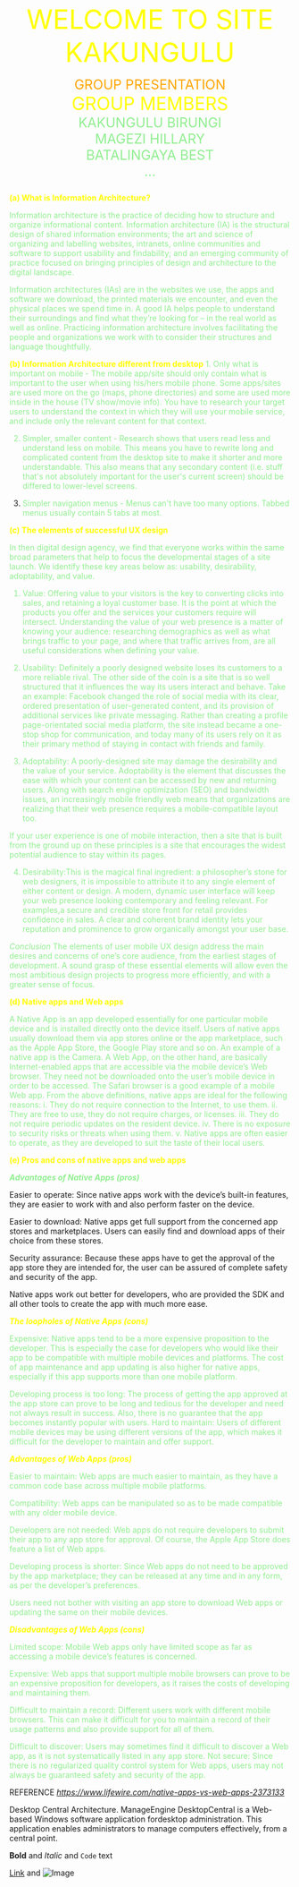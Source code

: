 <font color="yellow" size="30px"><center>WELCOME TO SITE KAKUNGULU</center></font>

<font color="orange" size="5px"><center>GROUP PRESENTATION</center></font>
<font color="yellow" size="6px"><center>GROUP MEMBERS</center></font>
<font color="lightgreen" size="5px"><center>KAKUNGULU BIRUNGI<br>MAGEZI HILLARY<br>BATALINGAYA BEST<br> ...
 </center></font>


**<font color="yellow">(a) What is Information Architecture?</font>**

<font color="lightgreen"> Information architecture is the practice of deciding how to structure and organize informational content.
Information architecture (IA) is the structural design of shared information environments; the art and science of organizing and labelling websites, intranets, online communities and software to support usability and findability; and an emerging community of practice focused on bringing principles of design and architecture to the digital landscape.

Information architectures (IAs) are in the websites we use, the apps and software we download, the printed materials we encounter, and even the physical places we spend time in. 
A good IA helps people to understand their surroundings and find what they’re looking for – in the real world as well as online. Practicing information architecture involves facilitating the people and organizations we work with to consider their structures and language thoughtfully.</font><br>

**<font color="yellow">(b)	Information Architecture different from desktop</font>**
<font color="lightgreen">1.	Only what is important on mobile - The mobile app/site should only contain what is important to the user when using his/hers mobile phone. Some apps/sites are used more on the go (maps, phone directories) and some are used more inside in the house (TV show/movie info). You have to research your target users to understand the context in which they will use your mobile service, and include only the relevant content for that context.
 
2.	Simpler, smaller content - Research shows that users read less and understand less on mobile. This means you have to rewrite long and complicated content from the desktop site to make it shorter and more understandable. This also means that any secondary content (i.e. stuff that's not absolutely important for the user's current screen) should be differed to lower-level screens. 

3.	Simpler navigation menus - Menus can't have too many options. Tabbed menus usually contain 5 tabs at most.</font><br>


**<font color="yellow">(c) The elements of successful UX design</font>**

<font color="lightgreen">In then digital design agency, we find that everyone works within the same broad parameters that help to focus the developmental stages of a site launch. We identify these key areas below as: usability, desirability, adoptability, and value. 
1) Value: Offering value to your visitors is the key to converting clicks into sales, and retaining a loyal customer base. It is the point at which the products you offer and the services your customers require will intersect. 
Understanding the value of your web presence is a matter of knowing your audience: researching demographics as well as what brings traffic to your page, and where that traffic arrives from, are all useful considerations when defining your value.
 
2) Usability: Definitely a poorly designed website loses its customers to a more reliable rival. The other side of the coin is a site that is so well structured that it influences the way its users interact and behave. 
Take an example: Facebook changed the role of social media with its clear, ordered presentation of user-generated content, and its provision of additional services like private messaging. Rather than creating a profile page-orientated social media platform, the site instead became a one-stop shop for communication, and today many of its users rely on it as their primary method of staying in contact with friends and family.

3) Adoptability: A poorly-designed site may damage the desirability and the value of your service.
Adoptability is the element that discusses the ease with which your content can be accessed by new and returning users. Along with search engine optimization (SEO) and bandwidth issues, an increasingly mobile friendly web means that organizations are realizing that their web presence requires a mobile-compatible layout too.

If your user experience is one of mobile interaction, then a site that is built from the ground up on these principles is a site that encourages the widest potential audience to stay within its pages.

4) Desirability:This is the magical final ingredient: a philosopher’s stone for web designers, it is impossible to attribute it to any single element of either content or design. 
A modern, dynamic user interface will keep your web presence looking contemporary and feeling relevant.
For examples,a secure and credible store front for retail provides confidence in sales. A clear and coherent brand identity lets your reputation and prominence to grow organically amongst your user base. 

_<font color="lightgreen">Conclusion</font>_
The elements of user mobile UX design address the main desires and concerns of one’s core audience, from the earliest stages of development. A sound grasp of these essential elements will allow even the most ambitious design projects to progress more efficiently, and with a greater sense of focus.</font><br>


**<font color="yellow">(d)	Native apps and Web apps</font>**

<font color="lightgreen">A Native App is an app developed essentially for one particular mobile device and is installed directly onto the device itself. Users of native apps usually download them via app stores online or the app marketplace, such as the Apple App Store, the Google Play store and so on. An example of a native app is the Camera.
A Web App, on the other hand, are basically Internet-enabled apps that are accessible via the mobile device’s Web browser.
They need not be downloaded onto the user’s mobile device in order to be accessed. The Safari browser is a good example of a mobile Web app.
From the above definitions, native apps are ideal for the following reasons:
i.	They do not require connection to the Internet, to use them.
ii.	They are free to use, they do not require charges, or licenses.
iii.	They do not require periodic updates on the resident device.
iv.	There is no exposure to security risks or threats when using them.
v.	Native apps are often easier to operate, as they are developed to suit the taste of their local users.</font><br>


**<font color="yellow">(e)	Pros and cons of native apps and web apps</font>**

**_<font color="lightgreen">Advantages of Native Apps (pros)</font>_**

Easier to operate: Since native apps work with the device’s built-in features, they are easier to work with and also perform faster on the device.

Easier to download: Native apps get full support from the concerned app stores and marketplaces. Users can easily find and download apps of their choice from these stores.

Security assurance: Because these apps have to get the approval of the app store they are intended for, the user can be assured of complete safety and security of the app.

Native apps work out better for developers, who are provided the SDK and all other tools to create the app with much more ease.

**_<font color="yellow">The loopholes of Native Apps (cons)</font>_**

<font color="lightgreen">Expensive: Native apps tend to be a more expensive proposition to the developer. This is especially the case for developers who would like their app to be compatible with multiple mobile devices and platforms.
The cost of app maintenance and app updating is also higher for native apps, especially if this app supports more than one mobile platform.

Developing process is too long: The process of getting the app approved at the app store can prove to be long and tedious for the developer and need not always result in success. Also, there is no guarantee that the app becomes instantly popular with users.
Hard to maintain: Users of different mobile devices may be using different versions of the app, which makes it difficult for the developer to maintain and offer support.</font>

**_<font color="yellow">Advantages of Web Apps (pros)</font>_**

<font color="lightgreen">Easier to maintain: Web apps are much easier to maintain, as they have a common code base across multiple mobile platforms.

Compatibility: Web apps can be manipulated so as to be made compatible with any older mobile device.

Developers are not needed: Web apps do not require developers to submit their app to any app store for approval. Of course, the Apple App Store does feature a list of Web apps.

Developing process is shorter: Since Web apps do not need to be approved by the app marketplace; they can be released at any time and in any form, as per the developer’s preferences.

Users need not bother with visiting an app store to download Web apps or updating the same on their mobile devices.
</font>

**_<font color="yellow">Disadvantages of Web Apps (cons)</font>_**

<font color="lightgreen">Limited scope: Mobile Web apps only have limited scope as far as accessing a mobile device’s features is concerned.
 
Expensive: Web apps that support multiple mobile browsers can prove to be an expensive proposition for developers, as it raises the costs of developing and maintaining them.

Difficult to maintain a record: Different users work with different mobile browsers. This can make it difficult for you to maintain a record of their usage patterns and also provide support for all of them.

Difficult to discover: Users may sometimes find it difficult to discover a Web app, as it is not systematically listed in any app store.
Not secure: Since there is no regularized quality control system for Web apps, users may not always be guaranteed safety and security of the app.</font>

REFERENCE
_https://www.lifewire.com/native-apps-vs-web-apps-2373133_

Desktop Central Architecture. ManageEngine DesktopCentral is a Web-based Windows software application fordesktop administration. This application enables administrators to manage computers effectively, from a central point.


**Bold** and _Italic_ and `Code` text

[Link](url) and ![Image](src)
```


